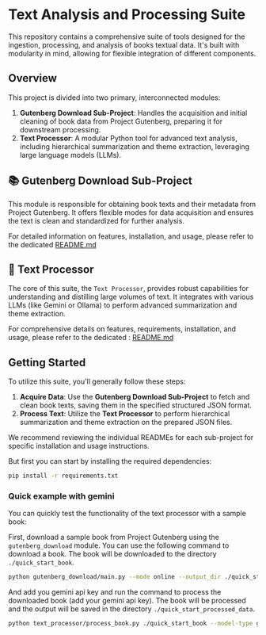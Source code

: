 # Text Analysis and Processing Suite

This repository contains a comprehensive suite of tools designed for the ingestion, processing, and analysis of books textual data. It's built with modularity in mind, allowing for flexible integration of different components.


## Overview

This project is divided into two primary, interconnected modules:

1.  **Gutenberg Download Sub-Project**: Handles the acquisition and initial cleaning of book data from Project Gutenberg, preparing it for downstream processing.
2.  **Text Processor**: A modular Python tool for advanced text analysis, including hierarchical summarization and theme extraction, leveraging large language models (LLMs).


## 📚 Gutenberg Download Sub-Project

This module is responsible for obtaining book texts and their metadata from Project Gutenberg. It offers flexible modes for data acquisition and ensures the text is clean and standardized for further analysis.

For detailed information on features, installation, and usage, please refer to the dedicated [README.md](gutenberg_download/README.md)


## 📝 Text Processor

The core of this suite, the `Text Processor`, provides robust capabilities for understanding and distilling large volumes of text. It integrates with various LLMs (like Gemini or Ollama) to perform advanced summarization and theme extraction.

For comprehensive details on features, requirements, installation, and usage, please refer to the dedicated : [README.md](text_processor/README.md) 

## Getting Started

To utilize this suite, you'll generally follow these steps:

1.  **Acquire Data**: Use the **Gutenberg Download Sub-Project** to fetch and clean book texts, saving them in the specified structured JSON format.
2.  **Process Text**: Utilize the **Text Processor** to perform hierarchical summarization and theme extraction on the prepared JSON files.

We recommend reviewing the individual READMEs for each sub-project for specific installation and usage instructions.

But first you can start by installing the required dependencies:

```bash
pip install -r requirements.txt
```

### Quick example with gemini

You can quickly test the functionality of the text processor with a sample book:

First, download a sample book from Project Gutenberg using the `gutenberg_download` module. You can use the following command to download a book. The book will be downloaded
to the directory `./quick_start_book`.

```bash
python gutenberg_download/main.py --mode online --output_dir ./quick_start_book --limit 1 --search_config ./gutenberg_download/config/quick_start_config.yaml
```

And add you gemini api key and run the command to process the downloaded book (add your gemini api key). The
book will be processed and the output will be saved in the directory `./quick_start_processed_data`.

```bash
python text_processor/process_book.py ./quick_start_book --model-type gemini --chunk-size 28000 --api-key <GEMINI_API_KEY> --model-name gemini-2.0-flash --output ./quick_start_processed_data --prompts-config ./text_processor/config/prompts.yaml
```
